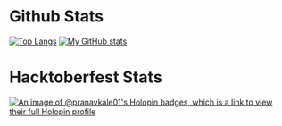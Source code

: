 # Github Stats

[![Top Langs](https://github-readme-stats.vercel.app/api/top-langs/?username=pranav-kale-01&layout=donut)](https://github.com/pranav-kale-01/github-readme-stats) [![My GitHub stats](https://github-readme-stats.vercel.app/api?username=pranav-kale-01)](https://github.com/pranav-kale-01/github-readme-stats)
    
# Hacktoberfest Stats

[![An image of @pranavkale01's Holopin badges, which is a link to view their full Holopin profile](https://holopin.me/pranavkale01)](https://holopin.io/@pranavkale01)
